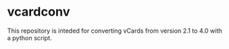 # vcardconv
This repository is inteded for converting vCards from version 2.1 to 4.0 with a python script.
